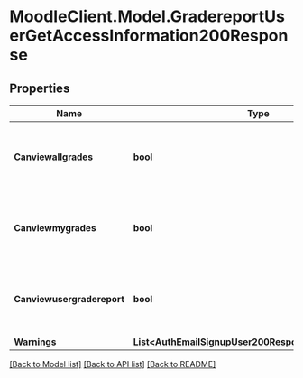 # MoodleClient.Model.GradereportUserGetAccessInformation200Response

## Properties

Name | Type | Description | Notes
------------ | ------------- | ------------- | -------------
**Canviewallgrades** | **bool** | Whether the user can view all users grades in the course. | [default to null]
**Canviewmygrades** | **bool** | Whether the user can view his grades in the course. | [default to null]
**Canviewusergradereport** | **bool** | Whether the user can view the user grade report. | [default to null]
**Warnings** | [**List&lt;AuthEmailSignupUser200ResponseWarningsInner&gt;**](AuthEmailSignupUser200ResponseWarningsInner.md) |  | [optional] 

[[Back to Model list]](../README.md#documentation-for-models) [[Back to API list]](../README.md#documentation-for-api-endpoints) [[Back to README]](../README.md)

